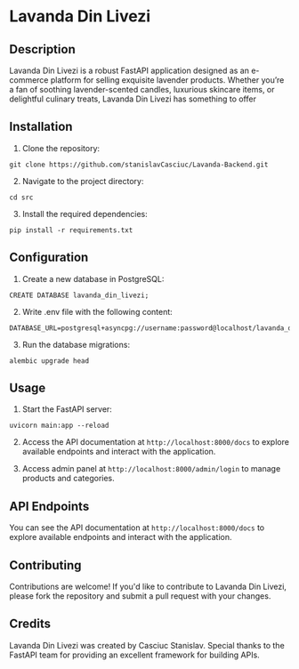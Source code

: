 # Lavanda Din Livezi

## Description
Lavanda Din Livezi is a robust FastAPI application designed as an e-commerce platform for selling exquisite lavender products. Whether you’re a fan of soothing lavender-scented candles, luxurious skincare items, or delightful culinary treats, Lavanda Din Livezi has something to offer


## Installation
1. Clone the repository:
```
git clone https://github.com/stanislavCasciuc/Lavanda-Backend.git
```
2. Navigate to the project directory:
```
cd src
```
3. Install the required dependencies:
```
pip install -r requirements.txt
```


## Configuration
1. Create a new database in PostgreSQL:
```
CREATE DATABASE lavanda_din_livezi;
```
2. Write .env file with the following content:
```
DATABASE_URL=postgresql+asyncpg://username:password@localhost/lavanda_din_livezi
```
3. Run the database migrations:
```
alembic upgrade head
```
## Usage
1. Start the FastAPI server:
```
uvicorn main:app --reload
```
2. Access the API documentation at `http://localhost:8000/docs` to explore available endpoints and interact with the application.

3. Access admin panel at `http://localhost:8000/admin/login` to manage products and categories.

## API Endpoints
You can see the API documentation at `http://localhost:8000/docs` to explore available endpoints and interact with the application.

## Contributing
Contributions are welcome! If you'd like to contribute to Lavanda Din Livezi, please fork the repository and submit a pull request with your changes.


## Credits
Lavanda Din Livezi was created by Casciuc Stanislav. Special thanks to the FastAPI team for providing an excellent framework for building APIs.


